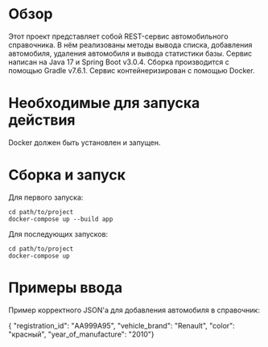 # Обзор
Этот проект представляет собой REST-сервис автомобильного справочника. В нём реализованы методы вывода
списка, добавления автомобиля, удаления автомобиля и вывода статистики базы. Сервис написан на Java 17
и Spring Boot v3.0.4. Сборка производится с помощью Gradle v7.6.1. Сервис контейнеризирован с помощью Docker.
# Необходимые для запуска действия
Docker должен быть установлен и запущен.
# Сборка и запуск
Для первого запуска:
```
cd path/to/project
docker-compose up --build app
```
Для последующих запусков:
```
cd path/to/project
docker-compose up
```
# Примеры ввода
Пример корректного JSON'а для добавления автомобиля в справочник:

{ "registration_id": "АА999А95", "vehicle_brand": "Renault", "color": "красный", "year_of_manufacture": "2010"}
